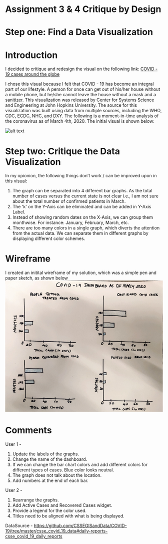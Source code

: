 # Assignment 3 & 4 Critique by Design

# Step one: Find a Data Visualization

# Introduction 
I decided to critique and redesign the visual on the following link: [COVID - 19 cases around the globe](https://quinterojs.medium.com/covid-19-infection-growth-rates-lagged-mortality-rates-and-other-interesting-statistics-ff39f5408a21)

I chose this visual because I felt that COVID - 19 has become an integral part of our lifestyle. A person for once can get out of his/her house without a mobile phone, but he/she cannot leave the house without a mask and a sanitizer. This visualization was released by Center for Systems Science and Engineering at John Hopkins University. The source for this visualization was built using data from multiple sources, including the WHO, CDC, ECDC, NHC, and DXY. The following is a moment-in-time analysis of the coronavirus as of March 4th, 2020. The initial visual is shown below:

![alt text](https://miro.medium.com/max/2000/1*LsE11cXBSt43Q9peeMW-WA.png)

# Step two: Critique the Data Visualization

In my opionion, the following things don’t work / can be improved upon in this visual:

1.  The graph can be separated into 4 different bar graphs. As the total number of cases versus the current state is not clear i.e., I am not sure about the total number of confirmed patients in March.
2.  The 'k' on the Y-Axis can be eliminated and can be added in Y-Axis Label.
3.  Instead of showing random dates on the X-Axis, we can group them monthwise. For instance: January, February, March, etc.
4.  There are too many colors in a single graph, which diverts the attention from the actual data. We can separate them in different graphs by displaying different color schemes. 

# Wireframe 
I created an initital wireframe of my solution, which was a simple pen and paper sketch, as shown below
![alt text](https://github.com/mohiljainmj/jain-portfolio/blob/main/WireFrame_1.jpeg?raw=true)

# Comments
User 1 - 
1. Update the labels of the graphs.
2. Change the name of the dashboard.
3. If we can change the bar chart colors and add different colors for different types of cases. Blue color looks neutral.
4. The graph does not talk about the location.
5. Add numbers at the end of each bar.

User 2 -
1. Rearrange the graphs.
2. Add Active Cases and Recovered Cases widget.
3. Provide a legend for the color used.
4. Titles need to be aligned with what is being displayed.

DataSource - https://github.com/CSSEGISandData/COVID-19/tree/master/csse_covid_19_data#daily-reports-csse_covid_19_daily_reports
